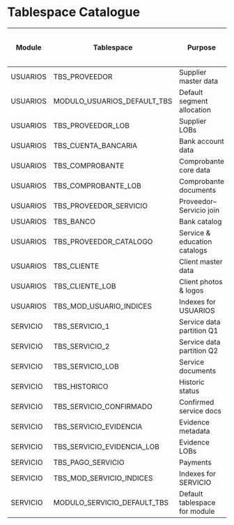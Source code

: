 
# Tablespace Catalogue

| Module | Tablespace | Purpose | Size & Datafile(s) / Autoextend |
|--------|------------|---------|---------------------------------|
| USUARIOS | TBS_PROVEEDOR | Supplier master data | 50 MB | /unam/bda/d18/tbs_f01.dbf | AUTOEXTEND ON NEXT 100 K |
| USUARIOS | MODULO_USUARIOS_DEFAULT_TBS | Default segment allocation | 100 MB | /unam/bda/d18/tbs_f02.dbf | AUTOEXTEND ON |
| USUARIOS | TBS_PROVEEDOR_LOB | Supplier LOBs | 100 MB | /unam/bda/d19/tbs_f01.dbf | AUTOEXTEND ON NEXT 100 MB (BIGFILE) |
| USUARIOS | TBS_CUENTA_BANCARIA | Bank account data | 100 MB | /unam/bda/d20/tbs_f01.dbf | AUTOEXTEND ON NEXT 100 MB |
| USUARIOS | TBS_COMPROBANTE | Comprobante core data | 10 MB | /unam/bda/d21/tbs_f01.dbf | AUTOEXTEND ON NEXT 10 MB |
| USUARIOS | TBS_COMPROBANTE_LOB | Comprobante documents | 100 MB | /unam/bda/d22/tbs_f01.dbf | AUTOEXTEND ON NEXT 100 MB (BIGFILE) |
| USUARIOS | TBS_PROVEEDOR_SERVICIO | Proveedor–Servicio join | 100 MB | /unam/bda/d23/tbs_f01.dbf | AUTOEXTEND ON NEXT 100 MB |
| USUARIOS | TBS_BANCO | Bank catalog | 100 MB | /unam/bda/d24/tbs_f02.dbf | AUTOEXTEND **OFF** |
| USUARIOS | TBS_PROVEEDOR_CATALOGO | Service & education catalogs | 10 MB | /unam/bda/d24/tbs_f01.dbf | AUTOEXTEND ON NEXT 10 MB |
| USUARIOS | TBS_CLIENTE | Client master data | 2×100 MB | /unam/bda/d25/d26 | AUTOEXTEND ON NEXT 100 MB |
| USUARIOS | TBS_CLIENTE_LOB | Client photos & logos | 100 MB | /unam/bda/d27/tbs_f01.dbf | AUTOEXTEND ON NEXT 100 MB (BIGFILE) |
| USUARIOS | TBS_MOD_USUARIO_INDICES | Indexes for USUARIOS | 100 MB | /unam/bda/d28/tbs_f01.dbf | AUTOEXTEND ON NEXT 100 MB |
| SERVICIO | TBS_SERVICIO_1 | Service data partition Q1 | 100 MB | /unam/bda/d29/tbs_f01.dbf | AUTOEXTEND ON NEXT 100 MB |
| SERVICIO | TBS_SERVICIO_2 | Service data partition Q2 | 100 MB | /unam/bda/d30/tbs_f02.dbf | AUTOEXTEND ON NEXT 100 MB |
| SERVICIO | TBS_SERVICIO_LOB | Service documents | 100 MB | /unam/bda/d31/tbs_f01.dbf | AUTOEXTEND ON NEXT 100 MB |
| SERVICIO | TBS_HISTORICO | Historic status | 2×100 MB | /unam/bda/d32/d33 | AUTOEXTEND ON NEXT 100 MB |
| SERVICIO | TBS_SERVICIO_CONFIRMADO | Confirmed service docs | 100 MB | /unam/bda/d34/tbs_f01.dbf | AUTOEXTEND ON NEXT 100 MB |
| SERVICIO | TBS_SERVICIO_EVIDENCIA | Evidence metadata | 10 MB | /unam/bda/d35/tbs_f01.dbf | AUTOEXTEND ON NEXT 10 MB |
| SERVICIO | TBS_SERVICIO_EVIDENCIA_LOB | Evidence LOBs | 100 MB | /unam/bda/d36/tbs_f01.dbf | AUTOEXTEND ON NEXT 100 MB (BIGFILE) |
| SERVICIO | TBS_PAGO_SERVICIO | Payments | 10 MB | /unam/bda/d37/tbs_f01.dbf | AUTOEXTEND ON NEXT 10 MB |
| SERVICIO | TBS_MOD_SERVICIO_INDICES | Indexes for SERVICIO | 100 MB | /unam/bda/d38/tbs_f01.dbf | AUTOEXTEND ON NEXT 100 MB |
| SERVICIO | MODULO_SERVICIO_DEFAULT_TBS | Default tablespace for module | 100 MB | /unam/bda/d37/tbs_f02.dbf | AUTOEXTEND ON NEXT 10 MB |
